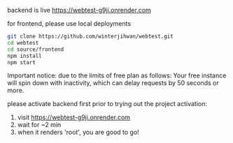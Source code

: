 backend is live
https://webtest-g9ji.onrender.com

for frontend, please use local deployments

```bash
git clone https://github.com/winterjihwan/webtest.git
cd webtest
cd source/frontend
npm install
npm start
```

Important notice: 
due to the limits of free plan as follows:
Your free instance will spin down with inactivity, which can delay requests by 50 seconds or more.

please activate backend first prior to trying out the project
activation:
1. visit https://webtest-g9ji.onrender.com
2. wait for ~2 min
3. when it renders 'root', you are good to go!

